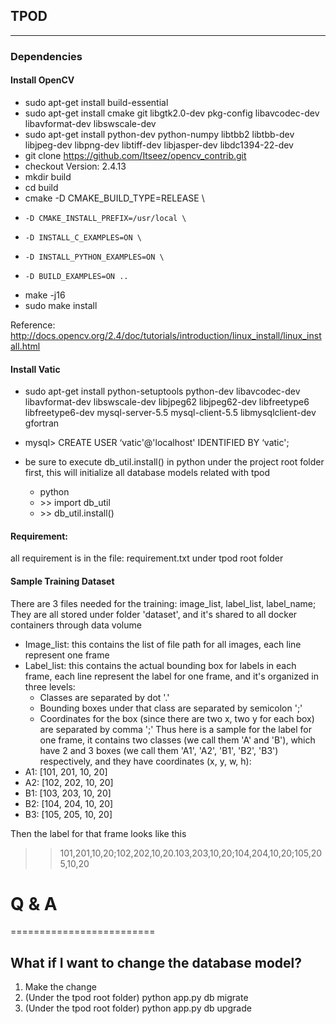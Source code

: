 ## TPOD

-----------------
### Dependencies

#### Install OpenCV
* sudo apt-get install build-essential
* sudo apt-get install cmake git libgtk2.0-dev pkg-config libavcodec-dev libavformat-dev libswscale-dev
* sudo apt-get install python-dev python-numpy libtbb2 libtbb-dev libjpeg-dev libpng-dev libtiff-dev libjasper-dev libdc1394-22-dev
* git clone https://github.com/Itseez/opencv_contrib.git
* checkout Version: 2.4.13
* mkdir build
* cd build
* cmake -D CMAKE_BUILD_TYPE=RELEASE \
*     -D CMAKE_INSTALL_PREFIX=/usr/local \
*     -D INSTALL_C_EXAMPLES=ON \
*     -D INSTALL_PYTHON_EXAMPLES=ON \
*     -D BUILD_EXAMPLES=ON ..
* make -j16
* sudo make install


Reference: http://docs.opencv.org/2.4/doc/tutorials/introduction/linux_install/linux_install.html


#### Install Vatic
* sudo apt-get install python-setuptools python-dev libavcodec-dev libavformat-dev libswscale-dev libjpeg62 libjpeg62-dev libfreetype6 libfreetype6-dev mysql-server-5.5 mysql-client-5.5 libmysqlclient-dev gfortran

* mysql> CREATE USER ‘vatic'@'localhost' IDENTIFIED BY ‘vatic';
* be sure to execute db_util.install() in python under the project root folder first, this will initialize all database models related with tpod
    * python
    * \>> import db_util
    * \>> db_util.install()


#### Requirement:
all requirement is in the file: requirement.txt under tpod root folder


#### Sample Training Dataset
There are 3 files needed for the training: image_list, label_list, label_name; They are all stored under folder 'dataset', and it's shared to all docker containers through data volume
* Image_list: this contains the list of file path for all images, each line represent one frame
* Label_list: this contains the actual bounding box for labels in each frame, each line represent the label for one frame, and it's organized in three levels:
    * Classes are separated by dot '.'
    * Bounding boxes under that class are separated by semicolon ';'
    * Coordinates for the box (since there are two x, two y for each box) are separated by comma ';'
Thus here is a sample for the label for one frame, it contains two classes (we call them 'A' and 'B'), which have 2 and 3 boxes (we call them 'A1', 'A2', 'B1', 'B2', 'B3') respectively, and they have coordinates (x, y, w, h):
* A1: [101, 201, 10, 20] 
* A2: [102, 202, 10, 20]
* B1: [103, 203, 10, 20]
* B2: [104, 204, 10, 20]
* B3: [105, 205, 10, 20]

Then the label for that frame looks like this 
>> 101,201,10,20;102,202,10,20.103,203,10,20;104,204,10,20;105,205,10,20


# Q & A
=========================



## What if I want to change the database model? 
1. Make the change
2. (Under the tpod root folder) python app.py db migrate 
3. (Under the tpod root folder) python app.py db upgrade



















